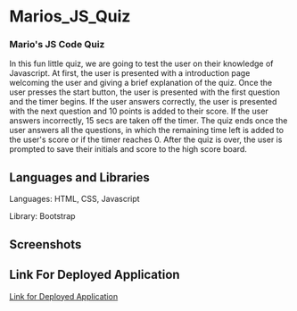 # Marios_JS_Quiz

### Mario's JS Code Quiz

In this fun little quiz, we are going to test the user on their knowledge of Javascript. At first, the user is presented with a introduction page welcoming the user and giving a brief explanation of the quiz. Once the user presses the start button, the user is presented with the first question and the timer begins. If the user answers correctly, the user is presented with the next question and 10 points is added to their score. If the user answers incorrectly, 15 secs are taken off the timer. The quiz ends once the user answers all the questions, in which the remaining time left is added to the user's score or if the timer reaches 0. After the quiz is over, the user is prompted to save their initials and score to the high score board.

## Languages and Libraries

Languages: HTML, CSS, Javascript

Library: Bootstrap

## Screenshots

## Link For Deployed Application

[Link for Deployed Application](https://lavina91.github.io/Marios_JS_Quiz/)
